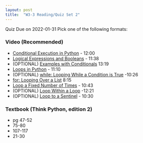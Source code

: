 ```yaml
---
layout: post
title:  "W3-3 Reading/Quiz Set 2"
---
```


Quiz Due on 2022-01-31
Pick one of the following formats:

### Video (Recommended)
- [Conditional Execution in Python](https://www.youtube.com/watch?v=SzatvTFMpx8) - 12:00
- [Logical Expressions and Booleans](https://www.youtube.com/watch?v=pTdB_NM7TDk)  - 11:38
-  (OPTIONAL) [Examples with Conditionals](https://www.youtube.com/watch?v=aUghLpFuPj0) 13:19
-  [Loops in Python](https://www.youtube.com/watch?v=I0AI0yi1MJ4)  - 11:10
-  (OPTIONAL) [while: Looping While a Condition is True](https://www.youtube.com/watch?v=v7x1U600WS0) -10:26
-  [for: Looping Over a List](https://www.youtube.com/watch?v=_McAhM1Fq08)  8:15
-  [Loop a Fixed Number of Times](https://www.youtube.com/watch?v=K_NrC7VKf2s) - 10:43
-  (OPTIONAL) [Loop Within a Loop](https://www.youtube.com/watch?v=RkkkIFmUYRs) -12:21
- (OPTIONAL) [Loop to a Sentinel](https://www.youtube.com/watch?v=mLMZyewKdyc) - 10:30

### Textbook (Think Python, edition 2)
- pg 47-52
- 75-80
- 107-117
- 21-30
